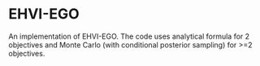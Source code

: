 # EHVI-EGO

An implementation of EHVI-EGO. The code uses analytical formula for 2 objectives and Monte Carlo (with conditional posterior sampling) for >=2 objectives.
